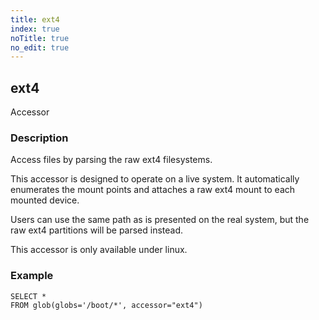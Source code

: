 ```yaml
---
title: ext4
index: true
noTitle: true
no_edit: true
---
```




<div class="vql_item"></div>


## ext4
<span class='vql_type label label-warning pull-right page-header'>Accessor</span>


### Description

Access files by parsing the raw ext4 filesystems.

This accessor is designed to operate on a live system. It
automatically enumerates the mount points and attaches a raw ext4
mount to each mounted device.

Users can use the same path as is presented on the real system, but
the raw ext4 partitions will be parsed instead.

This accessor is only available under linux.

### Example

```vql
SELECT *
FROM glob(globs='/boot/*', accessor="ext4")
```


